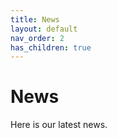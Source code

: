 ```yaml
---
title: News
layout: default
nav_order: 2
has_children: true
---
```


# News

Here is our latest news.
